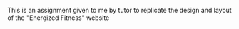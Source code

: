 This is an assignment given to me by tutor to replicate the design and layout of the "Energized Fitness" website 
